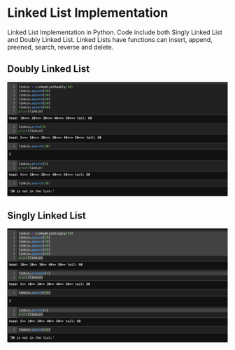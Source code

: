 # Linked List Implementation
Linked List Implementation in Python.
Code include both Singly Linked List and Doubly Linked List.
Linked Lists have functions can insert, append, preened, search, reverse and delete.
## Doubly Linked List
![demo Singly Linked List](img/demo-singly-linked-list.png)
## Singly Linked List
![dome Doubly Linked List](img/demo-dobly-linked-list.png)
